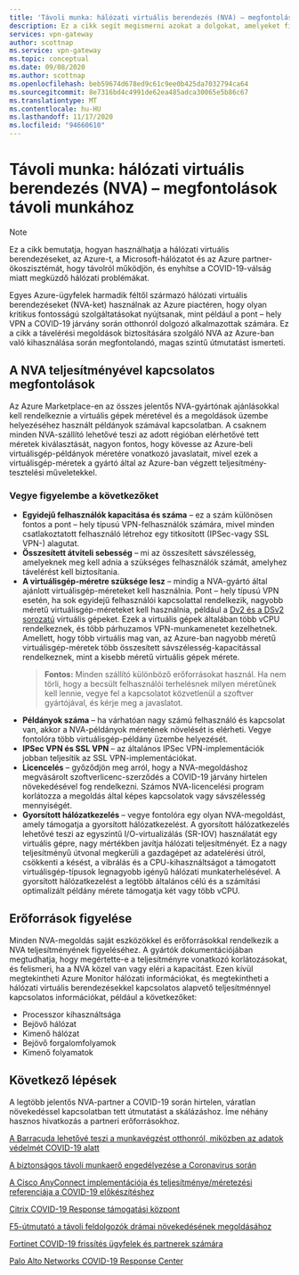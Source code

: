 ```yaml
---
title: 'Távoli munka: hálózati virtuális berendezés (NVA) – megfontolások távoli munkához | Azure-VPN Gateway'
description: Ez a cikk segít megismerni azokat a dolgokat, amelyeket figyelembe kell vennie az Azure-beli hálózati virtuális berendezések (NVA-EK) használatáról az COVID-19 világjárvány során.
services: vpn-gateway
author: scottnap
ms.service: vpn-gateway
ms.topic: conceptual
ms.date: 09/08/2020
ms.author: scottnap
ms.openlocfilehash: beb59674d678ed9c61c9ee0b425da7032794ca64
ms.sourcegitcommit: 8e7316bd4c4991de62ea485adca30065e5b86c67
ms.translationtype: MT
ms.contentlocale: hu-HU
ms.lasthandoff: 11/17/2020
ms.locfileid: "94660610"
---
```

# <a name="working-remotely-network-virtual-appliance-nva-considerations-for-remote-work"></a>Távoli munka: hálózati virtuális berendezés (NVA) – megfontolások távoli munkához

>[!NOTE]
>Ez a cikk bemutatja, hogyan használhatja a hálózati virtuális berendezéseket, az Azure-t, a Microsoft-hálózatot és az Azure partner-ökoszisztémát, hogy távolról működjön, és enyhítse a COVID-19-válság miatt megküzdő hálózati problémákat.
>

Egyes Azure-ügyfelek harmadik féltől származó hálózati virtuális berendezéseket (NVA-ket) használnak az Azure piactéren, hogy olyan kritikus fontosságú szolgáltatásokat nyújtsanak, mint például a pont – hely VPN a COVID-19 járvány során otthonról dolgozó alkalmazottak számára. Ez a cikk a távelérési megoldások biztosítására szolgáló NVA az Azure-ban való kihasználása során megfontolandó, magas szintű útmutatást ismerteti.

## <a name="nva-performance-considerations"></a>A NVA teljesítményével kapcsolatos megfontolások

Az Azure Marketplace-en az összes jelentős NVA-gyártónak ajánlásokkal kell rendelkeznie a virtuális gépek méretével és a megoldások üzembe helyezéséhez használt példányok számával kapcsolatban.  A csaknem minden NVA-szállító lehetővé teszi az adott régióban elérhetővé tett méretek kiválasztását, nagyon fontos, hogy kövesse az Azure-beli virtuálisgép-példányok méretére vonatkozó javaslatait, mivel ezek a virtuálisgép-méretek a gyártó által az Azure-ban végzett teljesítmény-tesztelési műveletekkel.  

### <a name="consider-the-following"></a>Vegye figyelembe a következőket

- **Egyidejű felhasználók kapacitása és száma** – ez a szám különösen fontos a pont – hely típusú VPN-felhasználók számára, mivel minden csatlakoztatott felhasználó létrehoz egy titkosított (IPSec-vagy SSL VPN-) alagutat.  
- **Összesített átviteli sebesség** – mi az összesített sávszélesség, amelyeknek meg kell adnia a szükséges felhasználók számát, amelyhez távelérést kell biztosítania.
- **A virtuálisgép-méretre szüksége lesz** – mindig a NVA-gyártó által ajánlott virtuálisgép-méreteket kell használnia.  Pont – hely típusú VPN esetén, ha sok egyidejű felhasználói kapcsolattal rendelkezik, nagyobb méretű virtuálisgép-méreteket kell használnia, például a [Dv2 és a DSv2 sorozatú](../virtual-machines/dv2-dsv2-series.md "Dv2 és Dsv2 sorozat") virtuális gépeket. Ezek a virtuális gépek általában több vCPU rendelkeznek, és több párhuzamos VPN-munkamenetet kezelhetnek.  Amellett, hogy több virtuális mag van, az Azure-ban nagyobb méretű virtuálisgép-méretek több összesített sávszélesség-kapacitással rendelkeznek, mint a kisebb méretű virtuális gépek mérete.
    > **Fontos:** Minden szállító különböző erőforrásokat használ.  Ha nem törli, hogy a becsült felhasználói terhelésnek milyen méretűnek kell lennie, vegye fel a kapcsolatot közvetlenül a szoftver gyártójával, és kérje meg a javaslatot.
- **Példányok száma** – ha várhatóan nagy számú felhasználó és kapcsolat van, akkor a NVA-példányok méretének növelését is elérheti.  Vegye fontolóra több virtuálisgép-példány üzembe helyezését.
- **IPSec VPN és SSL VPN** – az általános IPSec VPN-implementációk jobban teljesítik az SSL VPN-implementációkat.  
- **Licencelés** – győződjön meg arról, hogy a NVA-megoldáshoz megvásárolt szoftverlicenc-szerződés a COVID-19 járvány hirtelen növekedésével fog rendelkezni.  Számos NVA-licencelési program korlátozza a megoldás által képes kapcsolatok vagy sávszélesség mennyiségét.
- **Gyorsított hálózatkezelés** – vegye fontolóra egy olyan NVA-megoldást, amely támogatja a gyorsított hálózatkezelést.  A gyorsított hálózatkezelés lehetővé teszi az egyszintű I/O-virtualizálás (SR-IOV) használatát egy virtuális gépre, nagy mértékben javítja hálózati teljesítményét. Ez a nagy teljesítményű útvonal megkerüli a gazdagépet az adatelérési útról, csökkenti a késést, a vibrálás és a CPU-kihasználtságot a támogatott virtuálisgép-típusok legnagyobb igényű hálózati munkaterhelésével. A gyorsított hálózatkezelést a legtöbb általános célú és a számítási optimalizált példány mérete támogatja két vagy több vCPU.

## <a name="monitoring-resources"></a>Erőforrások figyelése

Minden NVA-megoldás saját eszközökkel és erőforrásokkal rendelkezik a NVA teljesítményének figyeléséhez.  A gyártók dokumentációjában megtudhatja, hogy megértette-e a teljesítményre vonatkozó korlátozásokat, és felismeri, ha a NVA közel van vagy eléri a kapacitást.  Ezen kívül megtekintheti Azure Monitor hálózati információkat, és megtekintheti a hálózati virtuális berendezésekkel kapcsolatos alapvető teljesítménnyel kapcsolatos információkat, például a következőket:

- Processzor kihasználtsága
- Bejövő hálózat
- Kimenő hálózat
- Bejövő forgalomfolyamok
- Kimenő folyamatok

## <a name="next-steps"></a>Következő lépések

A legtöbb jelentős NVA-partner a COVID-19 során hirtelen, váratlan növekedéssel kapcsolatban tett útmutatást a skálázáshoz. Íme néhány hasznos hivatkozás a partneri erőforrásokhoz.

[A Barracuda lehetővé teszi a munkavégzést otthonról, miközben az adatok védelmét COVID-19 alatt](https://www.barracuda.com/covid-19/work-from-home "Otthoni munka engedélyezése az adatok COVID-19-ben való biztonságossá tétele közben")

[A biztonságos távoli munkaerő engedélyezése a Coronavirus során](https://www.checkpoint.com/solutions/secure-remote-workforce-during-coronavirus/ "Biztonságos távoli munkaerő a Coronavirus során")

[A Cisco AnyConnect implementációja és teljesítménye/méretezési referenciája a COVID-19 előkészítéshez](https://www.cisco.com/c/en/us/support/docs/security/anyconnect-secure-mobility-client/215331-anyconnect-implementation-and-performanc.html "A Cisco AnyConnect implementációja és teljesítménye/méretezési referenciája a COVID-19 előkészítéshez")

[Citrix COVID-19 Response támogatási központ](https://www.citrix.com/support/covid-19-coronavirus.html "Citrix COVID-19 Response támogatási központ")

[F5-útmutató a távoli feldolgozók drámai növekedésének megoldásához](https://www.f5.com/business-continuity "F5-útmutató a távoli feldolgozók drámai növekedésének megoldásához")

[Fortinet COVID-19 frissítés ügyfelek és partnerek számára](https://www.fortinet.com/covid-19.html "COVID – 19 frissítés ügyfelek és partnerek számára")

[Palo Alto Networks COVID-19 Response Center](https://live.paloaltonetworks.com/t5/COVID-19-Response-Center/ct-p/COVID-19_Response_Center "Palo Alto Networks COVID-19 Response Center")
